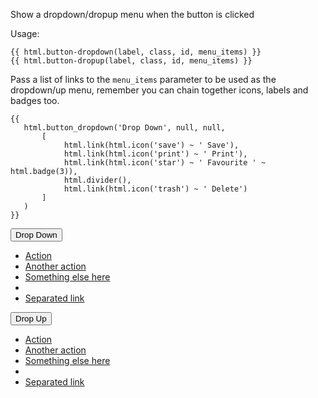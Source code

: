 Show a dropdown/dropup menu when the button is clicked

Usage:
	
	{{ html.button-dropdown(label, class, id, menu_items) }}
	{{ html.button-dropup(label, class, id, menu_items) }}
	
Pass a list of links to the `menu_items` parameter to be used as the dropdown/up menu, remember you can chain together icons, labels and badges too.
	
	{{ 
	   html.button_dropdown('Drop Down', null, null,
           [	
				html.link(html.icon('save') ~ ' Save'),
				html.link(html.icon('print') ~ ' Print'),
				html.link(html.icon('star') ~ ' Favourite ' ~ html.badge(3)),
				html.divider(),
				html.link(html.icon('trash') ~ ' Delete')
           ]	
       ) 	
	}}
	
<div class="btn__group">
<button type="button" class="btn dropdown__toggle" data-toggle="dropdown">Drop Down <span class="caret"></span></button>
<ul class="dropdown__menu">
<li><a href="#">Action</a></li>
<li><a href="#">Another action</a></li>
<li><a href="#">Something else here</a></li>
<li class="divider"></li>
<li><a href="#">Separated link</a></li>
</ul>
</div>

<div class="btn__group dropup">
<button type="button" class="btn dropdown__toggle" data-toggle="dropdown">Drop Up <span class="caret"></span></button>
<ul class="dropdown__menu">
<li><a href="#">Action</a></li>
<li><a href="#">Another action</a></li>
<li><a href="#">Something else here</a></li>
<li class="divider"></li>
<li><a href="#">Separated link</a></li>
</ul>
</div>
